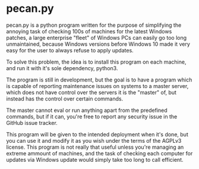 # pecan.py

pecan.py is a python program written for the purpose of simplifying the annoying task of checking 100s of machines for the latest Windows patches,
a large enterprise "fleet" of Windows PCs can easily go too long unmaintained, because Windows versions before Windows 10 made it very easy for the 
user to always refuse to apply updates.

To solve this problem, the idea is to install this program on each machine, and run it with it's sole dependency, python3.

The program is still in development, but the goal is to have a program which is capable of reporting maintenance issues on systems to a master server, which does not have control over the servers it is the "master" of, but instead has the control over certain commands.

The master cannot eval or run anything apart from the predefined commands, but if it can, you're free to report any security issue in the GitHub issue tracker.

This program will be given to the intended deployment when it's done, but you can use it and modify it as you wish under the terms of the 
AGPLv3 license. This program is not really that useful unless you're managing an extreme ammount of machines, 
and the task of checking each computer for updates via Windows update would simply take too long to call efficient.
